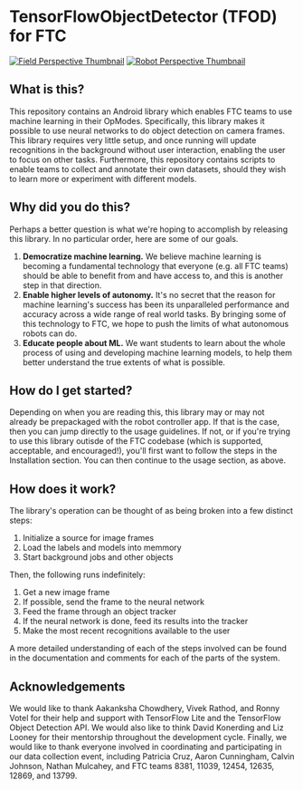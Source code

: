 # TensorFlowObjectDetector (TFOD) for FTC

[![Field Perspective Thumbnail](http://img.youtube.com/vi/PJrMLcY_Es4/0.jpg)](
http://www.youtube.com/watch?v=PJrMLcY_Es4 "Seek Example Field Perspective")
[![Robot Perspective Thumbnail](http://img.youtube.com/vi/HuJefEaKN0w/0.jpg)](
http://www.youtube.com/watch?v=HuJefEaKN0w "Seek Example Robot Perspective")

## What is this?

This repository contains an Android library which enables FTC teams to use
machine learning in their OpModes. Specifically, this library makes it possible
to use neural networks to do object detection on camera frames. This library
requires very little setup, and once running will update recognitions in the
background without user interaction, enabling the user to focus on other tasks.
Furthermore, this repository contains scripts to enable teams to collect and
annotate their own datasets, should they wish to learn more or experiment with
different models.

## Why did you do this?

Perhaps a better question is what we're hoping to accomplish by releasing this
library. In no particular order, here are some of our goals.

1. **Democratize machine learning.** We believe machine learning is becoming a
   fundamental technology that everyone (e.g. all FTC teams) should be able to
   benefit from and have access to, and this is another step in that direction.
1. **Enable higher levels of autonomy.** It's no secret that the reason for
   machine learning's success has been its unparalleled performance and accuracy
   across a wide range of real world tasks. By bringing some of this technology
   to FTC, we hope to push the limits of what autonomous robots can do.
1. **Educate people about ML.** We want students to learn about the whole
   process of using and developing machine learning models, to help them better
   understand the true extents of what is possible.

## How do I get started?

Depending on when you are reading this, this library may or may not already be
prepackaged with the robot controller app. If that is the case, then you can
jump directly to the usage guidelines. If not, or if you're trying to use this
library outisde of the FTC codebase (which is supported, acceptable, and
encouraged!), you'll first want to follow the steps in the Installation section.
You can then continue to the usage section, as above.

## How does it work?

The library's operation can be thought of as being broken into a few distinct
steps:

1. Initialize a source for image frames
1. Load the labels and models into memmory
1. Start background jobs and other objects

Then, the following runs indefinitely:

1. Get a new image frame
1. If possible, send the frame to the neural network
1. Feed the frame through an object tracker
1. If the neural network is done, feed its results into the tracker
1. Make the most recent recognitions available to the user

A more detailed understanding of each of the steps involved can be found in the
documentation and comments for each of the parts of the system.

## Acknowledgements

We would like to thank Aakanksha Chowdhery, Vivek Rathod, and Ronny Votel for
their help and support with TensorFlow Lite and the TensorFlow Object Detection
API. We would also like to think David Konerding and Liz Looney for their
mentorship throughout the development cycle. Finally, we would like to thank
everyone involved in coordinating and participating in our data collection
event, including Patricia Cruz, Aaron Cunningham, Calvin Johnson, Nathan
Mulcahey, and FTC teams 8381, 11039, 12454, 12635, 12869, and 13799.
